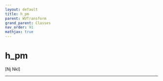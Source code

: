 ```yaml
---
layout: default
title: h_pm
parent: WVTransform
grand_parent: Classes
nav_order: 91
mathjax: true
---
```


#  h_pm

[Nj Nkl]


---

